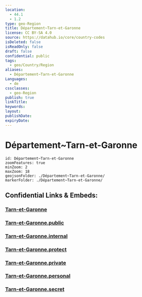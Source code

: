 ```yaml
---
location:
  - 44.1
  - 1.2
type: geo-Region
title: Département~Tarn-et-Garonne
license: CC BY-SA 4.0
source: https://datahub.io/core/country-codes
isDeleted: false
isReadOnly: false
draft: false
confidential: public
tags:
  - geo/Country/Region
aliases:
  - Département~Tarn-et-Garonne
Languages:
  - de
cssclasses:
  - geo-Region
publish: true
linkTitle:
keywords:
layout:
publishDate:
expiryDate:
---
```


# Département~Tarn-et-Garonne

```leaflet
id: Département~Tarn-et-Garonne
zoomFeatures: true 
minZoom: 2 
maxZoom: 18
geojsonFolder: ./Département~Tarn-et-Garonne/
markerFolder: ./Département~Tarn-et-Garonne/
```


## Confidential Links & Embeds: 

### [Tarn-et-Garonne](/_Standards/Earth/Continent/Europe/Europe~West/France/regions~France/Occitanie/departments~Occitanie/Tarn-et-Garonne.md) 

### [Tarn-et-Garonne.public](/_public/Earth/Continent/Europe/Europe~West/France/regions~France/Occitanie/departments~Occitanie/Tarn-et-Garonne.public.md) 

### [Tarn-et-Garonne.internal](/_internal/Earth/Continent/Europe/Europe~West/France/regions~France/Occitanie/departments~Occitanie/Tarn-et-Garonne.internal.md) 

### [Tarn-et-Garonne.protect](/_protect/Earth/Continent/Europe/Europe~West/France/regions~France/Occitanie/departments~Occitanie/Tarn-et-Garonne.protect.md) 

### [Tarn-et-Garonne.private](/_private/Earth/Continent/Europe/Europe~West/France/regions~France/Occitanie/departments~Occitanie/Tarn-et-Garonne.private.md) 

### [Tarn-et-Garonne.personal](/_personal/Earth/Continent/Europe/Europe~West/France/regions~France/Occitanie/departments~Occitanie/Tarn-et-Garonne.personal.md) 

### [Tarn-et-Garonne.secret](/_secret/Earth/Continent/Europe/Europe~West/France/regions~France/Occitanie/departments~Occitanie/Tarn-et-Garonne.secret.md)

